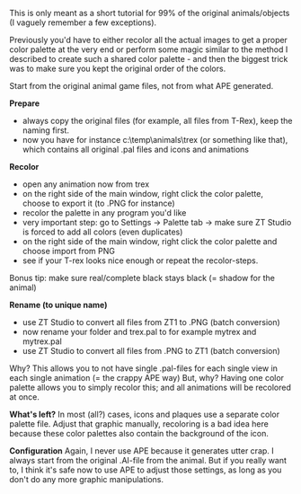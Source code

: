 This is only meant as a short tutorial for 99% of the original animals/objects (I vaguely remember a few exceptions).

Previously you'd have to either recolor all the actual images to get a proper color palette at the very end or perform some magic similar to the method I described to create such a shared color palette - and then the biggest trick was to make sure you kept the original order of the colors.

Start from the original animal game files, not from what APE generated.



**Prepare**
- always copy the original files (for example, all files from T-Rex), keep the naming first.
- now you have for instance c:\temp\animals\trex (or something like that), which contains all original .pal files and icons and animations


**Recolor**
- open any animation now from trex
- on the right side of the main window, right click the color palette, choose to export it (to .PNG for instance)
- recolor the palette in any program you'd like
- very important step: go to Settings -> Palette tab -> make sure ZT Studio is forced to add all colors (even duplicates)
- on the right side of the main window, right click the color palette and choose import from PNG
- see if your T-rex looks nice enough or repeat the recolor-steps.

Bonus tip: make sure real/complete black stays black (= shadow for the animal)

**Rename (to unique name)**
- use ZT Studio to convert all files from ZT1 to .PNG (batch conversion)
- now rename your folder and trex.pal to for example mytrex and mytrex.pal
- use ZT Studio to convert all files from .PNG to ZT1 (batch conversion)


Why? This allows you to not have single .pal-files for each single view in each single animation (= the crappy APE way)
But, why? Having one color palette allows you to simply recolor this; and all animations will be recolored at once.

**What's left?**
In most (all?) cases, icons and plaques use a separate color palette file. Adjust that graphic manually, recoloring is a bad idea here because these color palettes also contain the background of the icon.


**Configuration**
Again, I never use APE because it generates utter crap. I always start from the original .AI-file from the animal.
But if you really want to, I think it's safe now to use APE to adjust those settings, as long as you don't do any more graphic manipulations.




